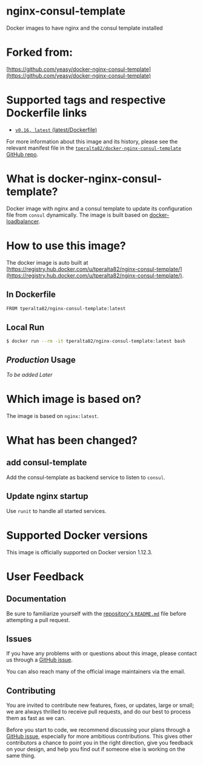 nginx-consul-template
===
Docker images to have nginx and the consul template installed

# Forked from:
[https://github.com/yeasy/docker-nginx-consul-template](https://github.com/yeasy/docker-nginx-consul-template)

# Supported tags and respective Dockerfile links

* [`v0.16, latest` (latest/Dockerfile)](https://github.com/tperalta82/docker-nginx-consul-template/blob/master/Dockerfile)

For more information about this image and its history, please see the relevant manifest file in the [`tperalta82/docker-nginx-consul-template` GitHub repo](https://github.com/tperalta82/docker-nginx-consul-template).

# What is docker-nginx-consul-template?
Docker image with nginx and a consul template to update its configuration file from `consul` dynamically. The image is built based on [docker-loadbalancer](https://github.com/bellycard/docker-loadbalancer).

# How to use this image?
The docker image is auto built at [https://registry.hub.docker.com/u/tperalta82/nginx-consul-template/](https://registry.hub.docker.com/u/tperalta82/nginx-consul-template/).


## In Dockerfile
```sh
FROM tperalta82/nginx-consul-template:latest
```

## Local Run
```sh
$ docker run --rm -it tperalta82/nginx-consul-template:latest bash
```

## *Production* Usage
*To be added Later*


# Which image is based on?
The image is based on `nginx:latest`.

# What has been changed?

## add consul-template
Add the consul-template as backend service to listen to `consul`.

## Update nginx startup
Use `runit` to handle all started services.

# Supported Docker versions

This image is officially supported on Docker version 1.12.3.


# User Feedback
## Documentation
Be sure to familiarize yourself with the [repository's `README.md`](https://github.com/tperalta82/docker-nginx-consul-template/blob/master/README.md) file before attempting a pull request.

## Issues
If you have any problems with or questions about this image, please contact us through a [GitHub issue](https://github.com/tperalta82/docker-nginx-consul-template/issues).

You can also reach many of the official image maintainers via the email.

## Contributing

You are invited to contribute new features, fixes, or updates, large or small; we are always thrilled to receive pull requests, and do our best to process them as fast as we can.

Before you start to code, we recommend discussing your plans through a [GitHub issue](https://github.com/tperalta82/docker-nginx-consul-template/issues), especially for more ambitious contributions. This gives other contributors a chance to point you in the right direction, give you feedback on your design, and help you find out if someone else is working on the same thing.
